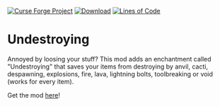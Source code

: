 [![Curse Forge Project](http://cf.way2muchnoise.eu/versions/undestroying-fabric.svg)](https://www.curseforge.com/minecraft/mc-mods/undestroying-fabric/)
[![Download](http://cf.way2muchnoise.eu/full_undestroying-fabric_downloads.svg)](https://www.curseforge.com/minecraft/mc-mods/undestroying-fabric/files/)
[![Lines of Code](https://tokei.rs/b1/github/affehund/undestroying?category=code)](https://github.com/Affehund/undestroying)

# Undestroying
 Annoyed by loosing your stuff?
 This mod adds an enchantment called "Undestroying" that saves your items from destroying by anvil, cacti, despawning, explosions, fire, lava, lightning bolts, toolbreaking or void (works for every item).

Get the mod [here](https://www.curseforge.com/minecraft/mc-mods/undestroying-fabric/)! 
